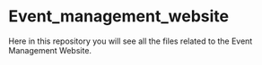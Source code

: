 # Event_management_website
Here in this repository you will see all the files related to the Event Management Website.
